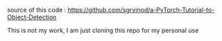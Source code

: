 source of this code : https://github.com/sgrvinod/a-PyTorch-Tutorial-to-Object-Detection

This is not my work, I am just cloning this repo for my personal use
